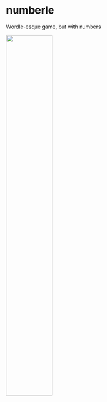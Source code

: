 # numberle
Wordle-esque game, but with numbers

<img src="./assets/show.gif" width="50%" height="50%"/>
